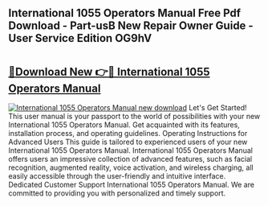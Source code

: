 ## International 1055 Operators Manual Free Pdf Download - Part-usB New Repair Owner Guide - User Service Edition OG9hV

# <h2><a href="http://bc54888.oget.top/?id=International+1055+Operators+Manual">🔗Download New 👉🔴 International 1055 Operators Manual</a></h2>

[![International 1055 Operators Manual new download](https://i.imgur.com/5g1atiW.png)](http://bc54888.oget.top/?id=International+1055+Operators+Manual)
Let's Get Started! This user manual is your passport to the world of possibilities with your new International 1055 Operators Manual. Get acquainted with its features, installation process, and operating guidelines. Operating Instructions for Advanced Users This guide is tailored to experienced users of your new International 1055 Operators Manual. International 1055 Operators Manual offers users an impressive collection of advanced features, such as facial recognition, augmented reality, voice activation, and wireless charging, all easily accessible through the user-friendly and intuitive interface. Dedicated Customer Support International 1055 Operators Manual. We are committed to providing you with personalized and timely support.
